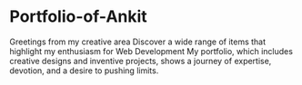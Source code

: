 # Portfolio-of-Ankit
Greetings from my creative area Discover a wide range of items that highlight my enthusiasm for Web Development My portfolio, which includes creative designs and inventive projects, shows a journey of expertise, devotion, and a desire to pushing limits. 
